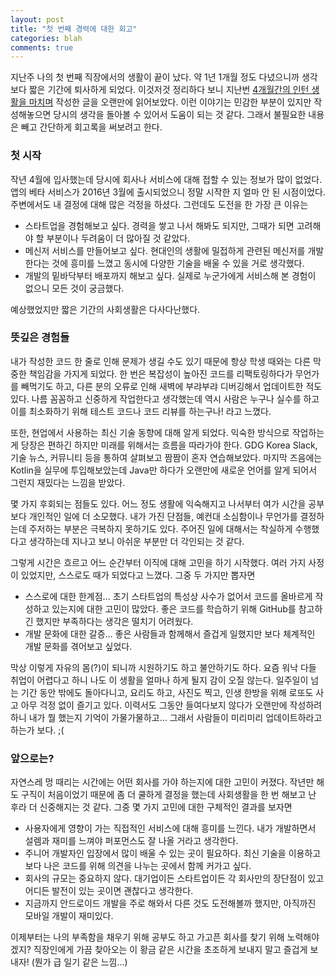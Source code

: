 ```yaml
---
layout: post
title: "첫 번째 경력에 대한 회고"
categories: blah
comments: true
---
```


지난주 나의 첫 번째 직장에서의 생활이 끝이 났다. 약 1년 1개월 정도 다녔으니까 생각보다 짧은 기간에 퇴사하게 되었다. 이것저것 정리하다 보니 지난번 [4개월간의 인턴 생활을 마치며](http://dudmy.net/blah/2016/01/03/remembrance-intern/) 작성한 글을 오랜만에 읽어보았다. 이런 이야기는 민감한 부분이 있지만 작성해놓으면 당시의 생각을 돌아볼 수 있어서 도움이 되는 것 같다. 그래서 불필요한 내용은 빼고 간단하게 회고록을 써보려고 한다.

### 첫 시작

작년 4월에 입사했는데 당시에 회사나 서비스에 대해 접할 수 있는 정보가 많이 없었다. 앱의 베타 서비스가 2016년 3월에 출시되었으니 정말 시작한 지 얼마 안 된 시점이었다. 주변에서도 내 결정에 대해 많은 걱정을 하셨다. 그런데도 도전을 한 가장 큰 이유는

* 스타트업을 경험해보고 싶다. 경력을 쌓고 나서 해봐도 되지만, 그때가 되면 고려해야 할 부분이나 두려움이 더 많아질 것 같았다.
* 메신저 서비스를 만들어보고 싶다. 현대인의 생활에 밀접하게 관련된 메신저를 개발한다는 것에 흥미를 느꼈고 동시에 다양한 기술을 배울 수 있을 거로 생각했다.
* 개발의 밑바닥부터 배포까지 해보고 싶다. 실제로 누군가에게 서비스해 본 경험이 없으니 모든 것이 궁금했다.

예상했었지만 짧은 기간의 사회생활은 다사다난했다.

### 뜻깊은 경험들

내가 작성한 코드 한 줄로 인해 문제가 생길 수도 있기 때문에 항상 학생 때와는 다른 막중한 책임감을 가지게 되었다. 한 번은 복잡성이 높아진 코드를 리팩토링하다가 무언가를 빼먹기도 하고, 다른 분의 오류로 인해 새벽에 부랴부랴 디버깅해서 업데이트한 적도 있다. 나름 꼼꼼하고 신중하게 작업한다고 생각했는데 역시 사람은 누구나 실수를 하고 이를 최소화하기 위해 테스트 코드나 코드 리뷰를 하는구나! 라고 느꼈다.

또한, 현업에서 사용하는 최신 기술 동향에 대해 알게 되었다. 익숙한 방식으로 작업하는 게 당장은 편하긴 하지만 미래를 위해서는 흐름을 따라가야 한다. GDG Korea Slack, 기술 뉴스, 커뮤니티 등을 통하여 살펴보고 짬짬이 혼자 연습해보았다. 마지막 즈음에는 Kotlin을 실무에 투입해보았는데 Java만 하다가 오랜만에 새로운 언어를 알게 되어서 그런지 재밌다는 느낌을 받았다.

몇 가지 후회되는 점들도 있다. 어느 정도 생활에 익숙해지고 나서부터 여가 시간을 공부보다 개인적인 일에 더 소모했다. 내가 가진 단점들, 예컨대 소심함이나 무언가를 결정하는데 주저하는 부분은 극복하지 못하기도 있다. 주어진 일에 대해서는 착실하게 수행했다고 생각하는데 지나고 보니 아쉬운 부분만 더 각인되는 것 같다.

그렇게 시간은 흐르고 어느 순간부터 이직에 대해 고민을 하기 시작했다. 여러 가지 사정이 있었지만, 스스로도 때가 되었다고 느꼈다. 그중 두 가지만 뽑자면

* 스스로에 대한 한계점... 초기 스타트업의 특성상 사수가 없어서 코드를 올바르게 작성하고 있는지에 대한 고민이 많았다. 좋은 코드를 학습하기 위해 GitHub를 참고하긴 했지만 부족하다는 생각은 떨치기 어려웠다.
* 개발 문화에 대한 갈증... 좋은 사람들과 함께해서 즐겁게 일했지만 보다 체계적인 개발 문화를 겪어보고 싶었다.

막상 이렇게 자유의 몸(?)이 되니까 시원하기도 하고 불안하기도 하다. 요즘 워낙 다들 취업이 어렵다고 하니 나도 이 생활을 얼마나 하게 될지 감이 오질 않는다. 일주일이 넘는 기간 동안 밖에도 돌아다니고, 요리도 하고, 사진도 찍고, 인생 한방을 위해 로또도 사고 아무 걱정 없이 즐기고 있다. 이력서도 그동안 들여다보지 않다가 오랜만에 작성하려 하니 내가 뭘 했는지 기억이 가물가물하고... 그래서 사람들이 미리미리 업데이트하라고 하는가 보다. ;(

### 앞으로는?

자연스레 멍 때리는 시간에는 어떤 회사를 가야 하는지에 대한 고민이 커졌다. 작년만 해도 구직이 처음이었기 때문에 좀 더 쿨하게 결정을 했는데 사회생활을 한 번 해보고 난 후라 더 신중해지는 것 같다. 그중 몇 가지 고민에 대한 구체적인 결과를 보자면

* 사용자에게 영향이 가는 직접적인 서비스에 대해 흥미를 느낀다. 내가 개발하면서 설렘과 재미를 느껴야 퍼포먼스도 잘 나올 거라고 생각한다.
* 주니어 개발자인 입장에서 많이 배울 수 있는 곳이 필요하다. 최신 기술을 이용하고 보다 나은 코드를 위해 의견을 나누는 곳에서 함께 커가고 싶다.
* 회사의 규모는 중요하지 않다. 대기업이든 스타트업이든 각 회사만의 장단점이 있고 어디든 발전이 있는 곳이면 괜찮다고 생각한다.
* 지금까지 안드로이드 개발을 주로 해와서 다른 것도 도전해볼까 했지만, 아직까진 모바일 개발이 재미있다.

이제부터는 나의 부족함을 채우기 위해 공부도 하고 가고픈 회사를 찾기 위해 노력해야겠지? 직장인에게 가끔 찾아오는 이 황금 같은 시간을 초조하게 보내지 말고 즐겁게 보내자! (뭔가 급 일기 같은 느낌...)
